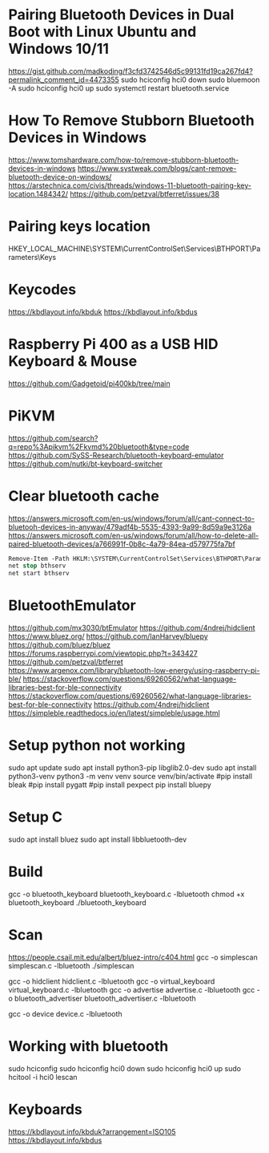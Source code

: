 # Pairing Bluetooth Devices in Dual Boot with Linux Ubuntu and Windows 10/11
https://gist.github.com/madkoding/f3cfd3742546d5c99131fd19ca267fd4?permalink_comment_id=4473355
sudo hciconfig hci0 down
sudo bluemoon -A
sudo hciconfig hci0 up
sudo systemctl restart bluetooth.service

# How To Remove Stubborn Bluetooth Devices in Windows
https://www.tomshardware.com/how-to/remove-stubborn-bluetooth-devices-in-windows
https://www.systweak.com/blogs/cant-remove-bluetooth-device-on-windows/
https://arstechnica.com/civis/threads/windows-11-bluetooth-pairing-key-location.1484342/
https://github.com/petzval/btferret/issues/38

# Pairing keys location
HKEY_LOCAL_MACHINE\SYSTEM\CurrentControlSet\Services\BTHPORT\Parameters\Keys

# Keycodes
https://kbdlayout.info/kbduk
https://kbdlayout.info/kbdus

# Raspberry Pi 400 as a USB HID Keyboard & Mouse
https://github.com/Gadgetoid/pi400kb/tree/main

# PiKVM
https://github.com/search?q=repo%3Apikvm%2Fkvmd%20bluetooth&type=code
https://github.com/SySS-Research/bluetooth-keyboard-emulator
https://github.com/nutki/bt-keyboard-switcher

# Clear bluetooth cache
https://answers.microsoft.com/en-us/windows/forum/all/cant-connect-to-bluetooh-devices-in-anyway/479adf4b-5535-4393-9a99-8d59a9e3126a
https://answers.microsoft.com/en-us/windows/forum/all/how-to-delete-all-paired-bluetooth-devices/a766991f-0b8c-4a79-84ea-d579775fa7bf

```ps
Remove-Item -Path HKLM:\SYSTEM\CurrentControlSet\Services\BTHPORT\Parameters\Devices\* -Recurse
net stop bthserv
net start bthserv
```

# BluetoothEmulator
https://github.com/mx3030/btEmulator
https://github.com/4ndrej/hidclient
https://www.bluez.org/
https://github.com/IanHarvey/bluepy
https://github.com/bluez/bluez
https://forums.raspberrypi.com/viewtopic.php?t=343427
https://github.com/petzval/btferret
https://www.argenox.com/library/bluetooth-low-energy/using-raspberry-pi-ble/
https://stackoverflow.com/questions/69260562/what-language-libraries-best-for-ble-connectivity
https://stackoverflow.com/questions/69260562/what-language-libraries-best-for-ble-connectivity
https://github.com/4ndrej/hidclient
https://simpleble.readthedocs.io/en/latest/simpleble/usage.html

# Setup python not working
sudo apt update
sudo apt install python3-pip libglib2.0-dev
sudo apt install python3-venv
python3 -m venv venv
source venv/bin/activate
#pip install bleak
#pip install pygatt
#pip install pexpect
pip install bluepy

# Setup C
sudo apt install bluez
sudo apt install libbluetooth-dev

# Build
gcc -o bluetooth_keyboard bluetooth_keyboard.c -lbluetooth
chmod +x bluetooth_keyboard
./bluetooth_keyboard

# Scan
https://people.csail.mit.edu/albert/bluez-intro/c404.html
gcc -o simplescan simplescan.c -lbluetooth
./simplescan

gcc -o hidclient hidclient.c -lbluetooth
gcc -o virtual_keyboard virtual_keyboard.c -lbluetooth
gcc -o advertise advertise.c -lbluetooth
gcc -o bluetooth_advertiser bluetooth_advertiser.c -lbluetooth

gcc -o device device.c -lbluetooth

# Working with bluetooth
sudo hciconfig
sudo hciconfig hci0 down
sudo hciconfig hci0 up
sudo hcitool -i hci0 lescan

# Keyboards
https://kbdlayout.info/kbduk?arrangement=ISO105
https://kbdlayout.info/kbdus